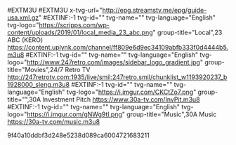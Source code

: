 #EXTM3U
#EXTM3U x-tvg-url="http://epg.streamstv.me/epg/guide-usa.xml.gz"
#EXTINF:-1 tvg-id="" tvg-name="" tvg-language="English" tvg-logo="https://scripps.com/wp-content/uploads/2019/01/local_media_23_abc.png" group-title="Local",23 ABC (KERO)
https://content.uplynk.com/channel/ff809e6d9ec34109abfb333f0d4444b5.m3u8
#EXTINF:-1 tvg-id="" tvg-name="" tvg-language="English" tvg-logo="http://www.247retro.com/images/sidebar_logo_gradient.jpg" group-title="Movies",24/7 Retro TV
http://247retrotv.com:1935/live/smil:247retro.smil/chunklist_w1193920237_b1928000_sleng.m3u8
#EXTINF:-1 tvg-id="" tvg-name="" tvg-language="English" tvg-logo="https://i.imgur.com/CKCtZo7.png" group-title="",30A Investment Pitch
https://www.30a-tv.com/InvPit.m3u8
#EXTINF:-1 tvg-id="" tvg-name="" tvg-language="English" tvg-logo="https://i.imgur.com/gNWg9tl.png" group-title="Music",30A Music
https://30a-tv.com/music.m3u8

9f40a10ddbf3d248e5238d089ca6004721683211
